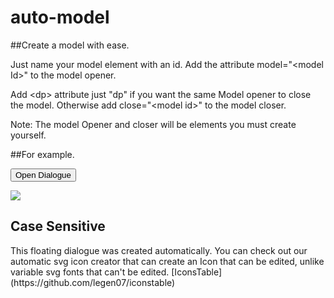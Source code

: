 # auto-model
##Create a model with ease.

Just name your model element with an id.
Add the attribute model="&lt;model Id>" to the model opener.

Add &lt;dp> attribute just "dp" if you want the same Model opener to close the model.
Otherwise add close="&lt;model id>" to the model closer.

Note: The model Opener and closer will be elements you must create yourself. 


##For example. 

<button model="#floating-dialogue" dp> Open Dialogue </button>

<div id="floating-dialogue">
  <img src="https://placehold.co/600x400">

  <article>
    <h2>Case Sensitive</h2>
    <p>
      This floating dialogue was created automatically. 
      You can check out our automatic svg icon creator 
      that can create an Icon that can be edited, unlike
      variable svg fonts that can't be edited.
      [IconsTable](https://github.com/legen07/iconstable)
    </p>
  </article>
</div>
